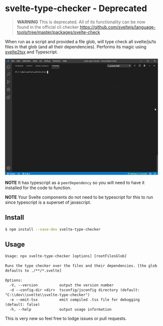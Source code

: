 # svelte-type-checker - Deprecated

> __WARNING__ This is deprecated. All of its functionality can be now found in the official cli checker https://github.com/sveltejs/language-tools/tree/master/packages/svelte-check

When run as a script and provided a file glob, will type check all svelte/js/ts files in that glob (and all their dependencies).
Performs its magic using [svelte2tsx](https://github.com/halfnelson/svelte2tsx) and Typescript.


![svelte-type-checker](https://raw.githubusercontent.com/halfnelson/svelte-type-checker/master/svelte-type-checker.gif)

__NOTE__ It has typescript as a `peerDependency` so you will need to have it installed for the code to function.

__NOTE__ Your Svelte components do not need to be typescript for this to run since typescript is a superset of javascript.

## Install

```sh
$ npm install --save-dev svelte-type-checker
```

## Usage

```
Usage: npx svelte-type-checker [options] [rootFilesGlob]

Runs the type checker over the files and their dependencies. [the glob defaults to ./**/*.svelte]

Options:
  -V, --version          output the version number
  -d --config-dir <dir>  tsconfig/jsconfig directory (default: "C:\\dev\\svelte\\svelte-type-checker")
  -e --emit-tsx          emit compiled .tsx file for debugging (default: false)
  -h, --help             output usage information

```

This is very new so feel free to lodge issues or pull requests.
